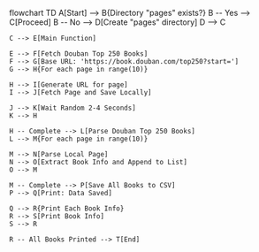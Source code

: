 flowchart TD
    A[Start] --> B{Directory "pages" exists?}
    B -- Yes --> C[Proceed]
    B -- No --> D[Create "pages" directory]
    D --> C
    
    C --> E[Main Function]
    
    E --> F[Fetch Douban Top 250 Books]
    F --> G[Base URL: 'https://book.douban.com/top250?start=']
    G --> H{For each page in range(10)}
    
    H --> I[Generate URL for page]
    I --> J[Fetch Page and Save Locally]
    
    J --> K[Wait Random 2-4 Seconds]
    K --> H
    
    H -- Complete --> L[Parse Douban Top 250 Books]
    L --> M{For each page in range(10)}
    
    M --> N[Parse Local Page]
    N --> O[Extract Book Info and Append to List]
    O --> M
    
    M -- Complete --> P[Save All Books to CSV]
    P --> Q[Print: Data Saved]
    
    Q --> R{Print Each Book Info}
    R --> S[Print Book Info]
    S --> R
    
    R -- All Books Printed --> T[End]
